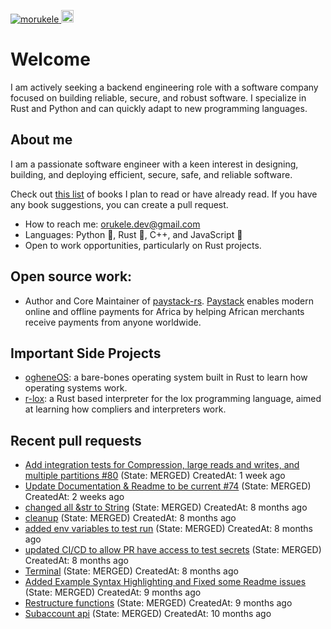 <p align="left">
  <a href="https://github.com/morukele/morukele/">
    <img src="https://komarev.com/ghpvc/?username=morukele" alt="morukele" />
  </a>
  <a href="https://github.com/junkurihara">
    <img height="20" src="https://img.shields.io/github/followers/morukele?label=follow&logo=github&style=flat" />
  </a>
</p>

# Welcome
I am actively seeking a backend engineering role with a software company focused on building reliable, secure, and robust software. I specialize in Rust and Python and can quickly adapt to new programming languages.

## About me
I am a passionate software engineer with a keen interest in designing, building, and deploying efficient, secure, safe, and reliable software.

Check out [this list](https://github.com/morukele/Books) of books I plan to read or have already read. If you have any book suggestions, you can create a pull request.

- How to reach me: orukele.dev@gmail.com
- Languages: Python 🐍, Rust 🦀, C++, and JavaScript 📜
- Open to work opportunities, particularly on Rust projects.

## Open source work:
- Author and Core Maintainer of [paystack-rs](https://github.com/morukele/paystack-rs). [Paystack](https://paystack.com) enables modern online and offline payments for Africa by helping African merchants receive payments from anyone worldwide.

## Important Side Projects
- [ogheneOS](https://github.com/morukele/ogheneOS): a bare-bones operating system built in Rust to learn how operating systems work.
- [r-lox](https://github.com/morukele/r-lox): a Rust based interpreter for the lox programming language, aimed at learning how compliers and interpreters work.


## Recent pull requests

- [Add integration tests for Compression, large reads and writes, and multiple partitions #80](https://github.com/CallistoLabsNYC/samsa/pull/84) (State: MERGED) CreatedAt: 1 week ago
- [Update Documentation &amp; Readme to be current #74](https://github.com/CallistoLabsNYC/samsa/pull/78) (State: MERGED) CreatedAt: 2 weeks ago
- [changed all &amp;str to String](https://github.com/morukele/paystack-rs/pull/33) (State: MERGED) CreatedAt: 8 months ago
- [cleanup](https://github.com/morukele/paystack-rs/pull/32) (State: MERGED) CreatedAt: 8 months ago
- [added env variables to test run](https://github.com/morukele/paystack-rs/pull/31) (State: MERGED) CreatedAt: 8 months ago
- [updated CI/CD to allow PR have access to test secrets](https://github.com/morukele/paystack-rs/pull/30) (State: MERGED) CreatedAt: 8 months ago
- [Terminal](https://github.com/morukele/paystack-rs/pull/28) (State: MERGED) CreatedAt: 8 months ago
- [Added Example Syntax Highlighting and Fixed some Readme issues](https://github.com/Genaro-Chris/spawn_groups/pull/1) (State: MERGED) CreatedAt: 9 months ago
- [Restructure functions](https://github.com/morukele/paystack-rs/pull/16) (State: MERGED) CreatedAt: 9 months ago
- [Subaccount api](https://github.com/morukele/paystack-rs/pull/14) (State: MERGED) CreatedAt: 10 months ago